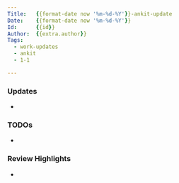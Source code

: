 ```yaml
---
Title:   {{format-date now '%m-%d-%Y'}}-ankit-update
Date:    {{format-date now '%m-%d-%Y'}}
Id:      {{id}}
Author:  {{extra.author}}
Tags:
  - work-updates
  - ankit
  - 1-1

---
```


### Updates

-

### TODOs

-

### Review Highlights

-

